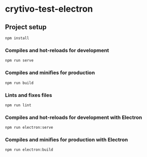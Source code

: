 # crytivo-test-electron

## Project setup
```
npm install
```

### Compiles and hot-reloads for development
```
npm run serve
```

### Compiles and minifies for production
```
npm run build
```

### Lints and fixes files
```
npm run lint
```

### Compiles and hot-reloads for development with Electron
```
npm run electron:serve
```

### Compiles and minifies for production with Electron
```
npm run electron:build
```
